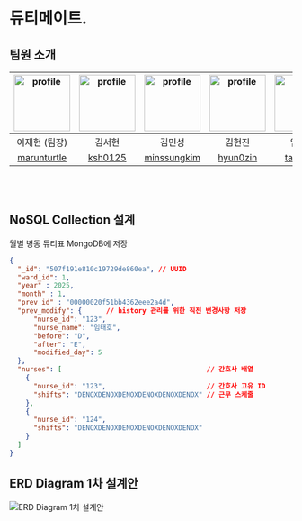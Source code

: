 # 듀티메이트.

## 팀원 소개

| <img alt="profile" src ="https://github.com/marunturtle.png" width ="100px"> | <img alt="profile" src ="https://github.com/ksh0125.png" width ="100px"> | <img alt="profile" src ="https://github.com/minssungkim.png" width ="100px"> | <img alt="profile" src ="https://avatars.githubusercontent.com/u/154870548?v=4" width ="100px"> | <img alt="profile" src ="https://github.com/taeho99.png" width ="100px"> | <img alt="profile" src ="https://github.com/jongwooo.png" width ="100px"> |
|:---:|:---:|:---:|:---:|:---:|:---:|
| 이재현 (팀장) | 김서현 | 김민성 | 김현진 | 임태호 | 한종우 |
| [marunturtle](https://github.com/marunturtle) | [ksh0125](https://github.com/ksh0125) | [minssungkim](https://github.com/minssungkim) | [hyun0zin](https://github.com/hyun0zin) | [taeho99](https://github.com/taeho99) | [jongwooo](https://github.com/jongwooo) |


<br><br>

## NoSQL Collection 설계
월별 병동 듀티표 MongoDB에 저장
```json
{
  "_id": "507f191e810c19729de860ea", // UUID
  "ward_id": 1,
  "year" : 2025,
  "month" : 1,
  "prev_id" : "00000020f51bb4362eee2a4d",
  "prev_modify": {      // history 관리를 위한 직전 변경사항 저장 
	  "nurse_id": "123",
	  "nurse_name": "임태호",
	  "before": "D",
	  "after": "E",
	  "modified_day": 5
  },
  "nurses": [                                    // 간호사 배열
    {
      "nurse_id": "123",                         // 간호사 고유 ID
      "shifts": "DENOXDENOXDENOXDENOXDENOXDENOX" // 근무 스케줄
    },
    {
      "nurse_id": "124",
      "shifts": "DENOXDENOXDENOXDENOXDENOXDENOX"
    }
  ]
}
```

## ERD Diagram 1차 설계안

![ERD Diagram 1차 설계안](https://github.com/user-attachments/assets/956a9056-cefa-4055-9dba-90fcbfa8b8de)